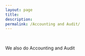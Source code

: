 ```yaml
---
layout: page
title: 
description: 
permalink: /Accounting and Audit/
---
```

<br>

<!-- <img src="{{ site.baseurl }}/index.jpg" title="Profile Picture" class="profile"> -->

We also do Accounting and Audit